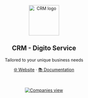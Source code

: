 
<br>
<p align="center">
  <a href="https://digitoservice.com">
    <img src="./packages/twenty-front/public/images/integrations/twenty-logo.svg" width="100px" alt="CRM logo" />
  </a>
</p>

<h2 align="center" >CRM - Digito Service</h3>
<p align="center">Tailored to your unique business needs</p>

<p align="center"><a href="https://digitoservice.com">🌐 Website</a> · <a href="https://digitoservice.com/docs/developers">📚 Documentation</a><p>
<br />


<p align="center">
  <a href="https://digitoservice.com">
    <img src="./packages/twenty-front/public/image.png" alt="Companies view" />
  </a>
</p>
<br>
